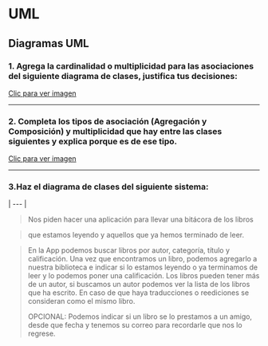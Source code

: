 # UML
## Diagramas UML

### 1. Agrega la cardinalidad o multiplicidad para las asociaciones del siguiente diagrama de clases, justifica tus decisiones:
[Clic para ver imagen](./foticos/uml1.png)

---


### 2. Completa los tipos de asociación (Agregación y Composición) y multiplicidad que hay entre las clases siguientes y explica porque es de ese tipo.
[Clic para ver imagen](./foticos/uml2.png)

***

### 3.Haz el diagrama de clases del siguiente sistema:
| --- | 
>Nos piden hacer una aplicación para llevar una bitácora de los libros

>que estamos leyendo y aquellos que ya hemos terminado de leer. 


>En la App podemos buscar libros por autor, categoría, título y calificación.
>Una vez que encontramos un libro, podemos agregarlo a nuestra biblioteca e indicar
>si lo estamos leyendo o ya terminamos de leer y lo podemos poner una calificación.
> Los libros pueden tener más de un autor, si buscamos un autor podemos ver la
> lista de los libros que ha escrito. En caso de que haya traducciones o reediciones 
> se consideran como el mismo libro. 
> 
> OPCIONAL: Podemos indicar si un libro se lo prestamos a un amigo, desde que fecha y
> tenemos su correo para recordarle que nos lo regrese.

